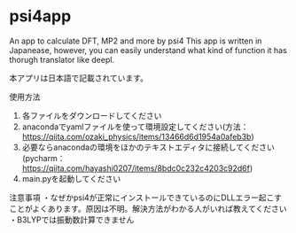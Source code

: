 # psi4app
An app to calculate DFT, MP2 and more by psi4
This app is written in Japanease, however, you can easily understand what kind of function it has thorugh translator like deepl.

本アプリは日本語で記載されています。

使用方法
1. 各ファイルをダウンロードしてください
2. anacondaでyamlファイルを使って環境設定してください(方法：https://qiita.com/ozaki_physics/items/13466d6d1954a0afeb3b)
3. 必要ならanacondaの環境をほかのテキストエディタに接続してください(pycharm：https://qiita.com/hayashi0207/items/8bdc0c232c4203c92d6f)
4. main.pyを起動してください

注意事項
・なぜかpsi4が正常にインストールできているのにDLLエラー起こすことがよくあります。原因は不明。解決方法がわかる人がいれば教えてください
・B3LYPでは振動数計算できません
